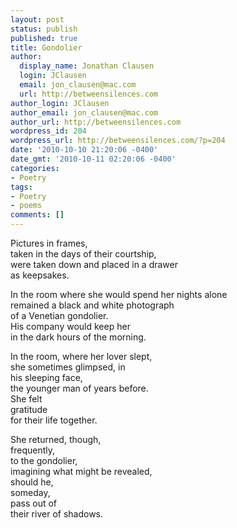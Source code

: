 ```yaml
---
layout: post
status: publish
published: true
title: Gondolier
author:
  display_name: Jonathan Clausen
  login: JClausen
  email: jon_clausen@mac.com
  url: http://betweensilences.com
author_login: JClausen
author_email: jon_clausen@mac.com
author_url: http://betweensilences.com
wordpress_id: 204
wordpress_url: http://betweensilences.com/?p=204
date: '2010-10-10 21:20:06 -0400'
date_gmt: '2010-10-11 02:20:06 -0400'
categories:
- Poetry
tags:
- Poetry
- poems
comments: []
---
```

<p>Pictures in frames,<br />
taken in the days of their courtship,<br />
were taken down and placed in a drawer<br />
as keepsakes.</p>
<p>In the room where she would spend her nights alone<br />
remained a black and white photograph<br />
of a Venetian gondolier.<br />
His company would keep her <br />
in the dark hours of the morning.</p>
<p>In the room, where her lover slept,<br />
she sometimes glimpsed, in<br/> his sleeping face,<br />
the younger man of years before.<br />
She felt <br />
gratitude<br />
for their life together.</p>
<p>She returned, though,<br/> frequently,<br/>to the gondolier,<br />
imagining what might be revealed,<br />
should he,<br/> someday,<br/> pass out of<br />
their river of shadows.</p>
